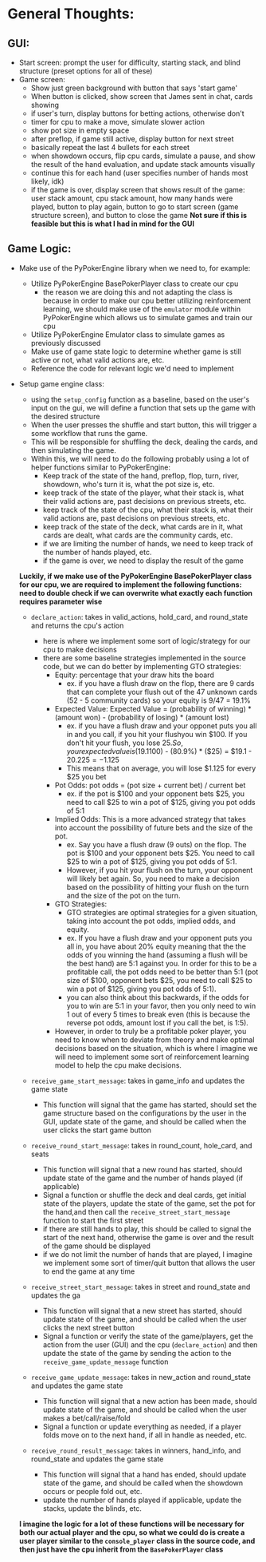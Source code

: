 # General Thoughts:

## GUI:

- Start screen: prompt the user for difficulty, starting stack, and blind structure (preset options for all of these)
- Game screen:
  - Show just green background with button that says 'start game'
  - When button is clicked, show screen that James sent in chat, cards showing
  - if user's turn, display buttons for betting actions, otherwise don't
  - timer for cpu to make a move, simulate slower action
  - show pot size in empty space
  - after preflop, if game still active, display button for next street
  - basically repeat the last 4 bullets for each street
  - when showdown occurs, flip cpu cards, simulate a pause, and show the result of the hand evaluation, and update stack amounts visually
  - continue this for each hand (user specifies number of hands most likely, idk)
  - if the game is over, display screen that shows result of the game: user stack amount, cpu stack amount, how many hands were played, button to play again, button to go to start screen (game structure screen), and button to close the game
  **Not sure if this is feasible but this is what I had in mind for the GUI**

## Game Logic:

- Make use of the PyPokerEngine library when we need to, for example:
    - Utilize PyPokerEngine BasePokerPlayer class to create our cpu
        - the reason we are doing this and not adapting the class is because in order to make our cpu better utilizing reinforcement learning, we should make use of the `emulator` module within PyPokerEngine which allows us to simulate games and train our cpu
    - Utilize PyPokerEngine Emulator class to simulate games as previously discussed
    - Make use of game state logic to determine whether game is still active or not, what valid actions are, etc.
    - Reference the code for relevant logic we'd need to implement 
- Setup game engine class:
    - using the `setup_config` function as a baseline, based on the user's input on the gui, we will define a function that sets up the game with the desired structure
    - When the user presses the shuffle and start button, this will trigger a some workflow that runs the game. 
    - This will be responsible for shuffling the deck, dealing the cards, and then simulating the game.
    - Within this, we will need to do the following probably using a lot of helper functions similar to PyPokerEngine:
        - Keep track of the state of the hand, preflop, flop, turn, river, showdown, who's turn it is, what the pot size is, etc.
        - keep track of the state of the player, what their stack is, what their valid actions are, past decisions on previous streets, etc.
        - keep track of the state of the cpu, what their stack is, what their valid actions are, past decisions on previous streets, etc.
        - keep track of the state of the deck, what cards are in it, what cards are dealt, what cards are the community cards, etc.
        - if we are limiting the number of hands, we need to keep track of the number of hands played, etc.
        - if the game is over, we need to display the result of the game
    
    **Luckily, if we make use of the PyPokerEngine BasePokerPlayer class for our cpu, we are <bold>required</bold> to implement the following functions:**
    **need to double check if we can overwrite what exactly each function requires parameter wise**
    - `declare_action`: takes in valid_actions, hold_card, and round_state and returns the cpu's action
        - here is where we implement some sort of logic/strategy for our cpu to make decisions
        - there are some baseline strategies implemented in the source code, but we can do better by implementing GTO strategies:
            - Equity: percentage that your draw hits the board
                - ex. if you have a flush draw on the flop, there are 9 cards that can complete your flush out of the 47 unknown cards (52 - 5 community cards) so your equity is 9/47 = 19.1%
            - Expected Value: Expected Value = (probability of winning) * (amount won) - (probability of losing) * (amount lost)
                - ex. if you have a flush draw and your opponet puts you all in and you call, if you hit your flushyou win $100. If you don't hit your flush, you lose $25. So, your expected value is (19.1%) * ($100) - (80.9%) * ($25) = $19.1 - $20.225 = -$1.125
                - This means that on average, you will lose $1.125 for every $25 you bet
            - Pot Odds: pot odds = (pot size + current bet) / current bet
                - ex. if the pot is $100 and your opponent bets $25, you need to call $25 to win a pot of $125, giving you pot odds of 5:1
            - Implied Odds:  This is a more advanced strategy that takes into account the possibility of future bets and the size of the pot.
                - ex. Say you have a flush draw (9 outs) on the flop. The pot is $100 and your opponent bets $25. You need to call $25 to win a pot of $125, giving you pot odds of 5:1.
                - However, if you hit your flush on the turn, your opponent will likely bet again. So, you need to make a decision based on the possibility of hitting your flush on the turn and the size of the pot on the turn.
            - GTO Strategies:
                - GTO strategies are optimal strategies for a given situation, taking into account the pot odds, implied odds, and equity.
                - ex. If you have a flush draw and your opponent puts you all in, you have about 20% equity meaning that the the odds of you winning the hand (assuming a flush will be the best hand) are 5:1 against you. In order for this to be a profitable call, the pot odds need to be better than 5:1 (pot size of $100, opponent bets $25, you need to call $25 to win a pot of $125, giving you pot odds of 5:1).
                - you can also think about this backwards, if the odds for you to win are 5:1 in your favor, then you only need to win 1 out of every 5 times to break even (this is because the reverse pot odds, amount lost if you call the bet, is 1:5).
            - However, in order to truly be a profitable poker player, you need to know when to deviate from theory and make optimal decisions based on the situation, which is where I imagine we will need to implement some sort of reinforcement learning model to help the cpu make decisions.

    - `receive_game_start_message`: takes in game_info and updates the game state
        - This function will signal that the game has started, should set the game structure based on the configurations by the user in the GUI, update state of the game, and should be called when the user clicks the start game button
    - `receive_round_start_message`: takes in round_count, hole_card, and seats
        - This function will signal that a new round has started, should update state of the game and the number of hands played (if applicable)
        - Signal a function or shuffle the deck and deal cards, get initial state of the players, update the state of the game, set the pot for the hand,and then call the `receive_street_start_message` function to start the first street
        - if there are still hands to play, this should be called to signal the start of the next hand, otherwise the game is over and the result of the game should be displayed
        - if we do not limit the number of hands that are played, I imagine we implement some sort of timer/quit button that allows the user to end the game at any time
    - `receive_street_start_message`: takes in street and round_state and updates the ga
        - This function will signal that a new street has started, should update state of the game, and should be called when the user clicks the next street button
        - Signal a function or verify the state of the game/players, get the action from the user (GUI) and the cpu (`declare_action`) and then update the state of the game by sending the action to the `receive_game_update_message` function 
    - `receive_game_update_message`: takes in new_action and round_state and updates the game state
        - This function will signal that a new action has been made, should update state of the game, and should be called when the user makes a bet/call/raise/fold
        - Signal a function or update everything as needed, if a player folds move on to the next hand, if all in handle as needed, etc.
    - `receive_round_result_message`: takes in winners, hand_info, and round_state and updates the game state
        - This function will signal that a hand has ended, should update state of the game, and should be called when the showdown occurs or people fold out, etc.
        - update the number of hands played if applicable, update the stacks, update the blinds, etc.
    
    **I imagine the logic for a lot of these functions will be necessary for both our actual player and the cpu, so what we could do is create a user player similar to the `console_player` class in the source code, and then just have the cpu inherit from the `BasePokerPlayer` class**
